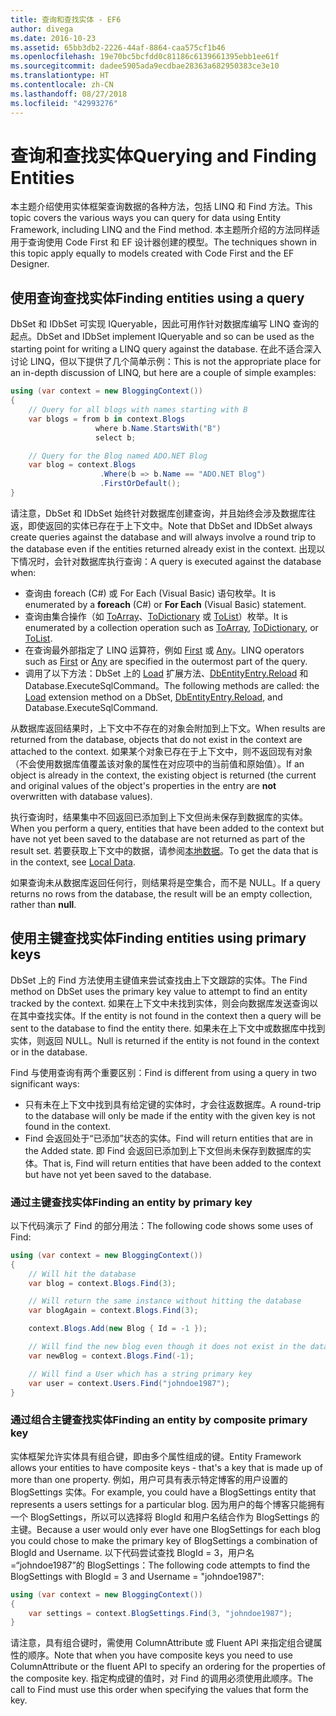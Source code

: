 ```yaml
---
title: 查询和查找实体 - EF6
author: divega
ms.date: 2016-10-23
ms.assetid: 65bb3db2-2226-44af-8864-caa575cf1b46
ms.openlocfilehash: 19e70bc5bcfdd0c81186c6139661395ebb1ee61f
ms.sourcegitcommit: dadee5905ada9ecdbae28363a682950383ce3e10
ms.translationtype: HT
ms.contentlocale: zh-CN
ms.lasthandoff: 08/27/2018
ms.locfileid: "42993276"
---
```

# <a name="querying-and-finding-entities"></a><span data-ttu-id="663aa-102">查询和查找实体</span><span class="sxs-lookup"><span data-stu-id="663aa-102">Querying and Finding Entities</span></span>
<span data-ttu-id="663aa-103">本主题介绍使用实体框架查询数据的各种方法，包括 LINQ 和 Find 方法。</span><span class="sxs-lookup"><span data-stu-id="663aa-103">This topic covers the various ways you can query for data using Entity Framework, including LINQ and the Find method.</span></span> <span data-ttu-id="663aa-104">本主题所介绍的方法同样适用于查询使用 Code First 和 EF 设计器创建的模型。</span><span class="sxs-lookup"><span data-stu-id="663aa-104">The techniques shown in this topic apply equally to models created with Code First and the EF Designer.</span></span>  

## <a name="finding-entities-using-a-query"></a><span data-ttu-id="663aa-105">使用查询查找实体</span><span class="sxs-lookup"><span data-stu-id="663aa-105">Finding entities using a query</span></span>  

<span data-ttu-id="663aa-106">DbSet 和 IDbSet 可实现 IQueryable，因此可用作针对数据库编写 LINQ 查询的起点。</span><span class="sxs-lookup"><span data-stu-id="663aa-106">DbSet and IDbSet implement IQueryable and so can be used as the starting point for writing a LINQ query against the database.</span></span> <span data-ttu-id="663aa-107">在此不适合深入讨论 LINQ，但以下提供了几个简单示例：</span><span class="sxs-lookup"><span data-stu-id="663aa-107">This is not the appropriate place for an in-depth discussion of LINQ, but here are a couple of simple examples:</span></span>  

``` csharp
using (var context = new BloggingContext())
{
    // Query for all blogs with names starting with B
    var blogs = from b in context.Blogs
                   where b.Name.StartsWith("B")
                   select b;

    // Query for the Blog named ADO.NET Blog
    var blog = context.Blogs
                    .Where(b => b.Name == "ADO.NET Blog")
                    .FirstOrDefault();
}
```  

<span data-ttu-id="663aa-108">请注意，DbSet 和 IDbSet 始终针对数据库创建查询，并且始终会涉及数据库往返，即使返回的实体已存在于上下文中。</span><span class="sxs-lookup"><span data-stu-id="663aa-108">Note that DbSet and IDbSet always create queries against the database and will always involve a round trip to the database even if the entities returned already exist in the context.</span></span> <span data-ttu-id="663aa-109">出现以下情况时，会针对数据库执行查询：</span><span class="sxs-lookup"><span data-stu-id="663aa-109">A query is executed against the database when:</span></span>  

- <span data-ttu-id="663aa-110">查询由 foreach (C#) 或 For Each (Visual Basic) 语句枚举。</span><span class="sxs-lookup"><span data-stu-id="663aa-110">It is enumerated by a **foreach** (C#) or **For Each** (Visual Basic) statement.</span></span>  
- <span data-ttu-id="663aa-111">查询由集合操作（如 [ToArray](https://msdn.microsoft.com/library/bb298736)、[ToDictionary](https://msdn.microsoft.com/library/system.linq.enumerable.todictionary) 或 [ToList](https://msdn.microsoft.com/library/bb342261)）枚举。</span><span class="sxs-lookup"><span data-stu-id="663aa-111">It is enumerated by a collection operation such as [ToArray](https://msdn.microsoft.com/library/bb298736), [ToDictionary](https://msdn.microsoft.com/library/system.linq.enumerable.todictionary), or [ToList](https://msdn.microsoft.com/library/bb342261).</span></span>  
- <span data-ttu-id="663aa-112">在查询最外部指定了 LINQ 运算符，例如 [First](https://msdn.microsoft.com/library/bb291976) 或 [Any](https://msdn.microsoft.com/library/bb337697)。</span><span class="sxs-lookup"><span data-stu-id="663aa-112">LINQ operators such as [First](https://msdn.microsoft.com/library/bb291976) or [Any](https://msdn.microsoft.com/library/bb337697) are specified in the outermost part of the query.</span></span>  
- <span data-ttu-id="663aa-113">调用了以下方法：DbSet 上的 [Load](https://msdn.microsoft.com/library/system.data.entity.dbextensions.load) 扩展方法、[DbEntityEntry.Reload](https://msdn.microsoft.com/library/system.data.entity.infrastructure.dbentityentry.reload.aspx) 和 Database.ExecuteSqlCommand。</span><span class="sxs-lookup"><span data-stu-id="663aa-113">The following methods are called: the [Load](https://msdn.microsoft.com/library/system.data.entity.dbextensions.load) extension method on a DbSet, [DbEntityEntry.Reload](https://msdn.microsoft.com/library/system.data.entity.infrastructure.dbentityentry.reload.aspx), and Database.ExecuteSqlCommand.</span></span>  

<span data-ttu-id="663aa-114">从数据库返回结果时，上下文中不存在的对象会附加到上下文。</span><span class="sxs-lookup"><span data-stu-id="663aa-114">When results are returned from the database, objects that do not exist in the context are attached to the context.</span></span> <span data-ttu-id="663aa-115">如果某个对象已存在于上下文中，则不返回现有对象（不会使用数据库值覆盖该对象的属性在对应项中的当前值和原始值）。</span><span class="sxs-lookup"><span data-stu-id="663aa-115">If an object is already in the context, the existing object is returned (the current and original values of the object's properties in the entry are **not** overwritten with database values).</span></span>  

<span data-ttu-id="663aa-116">执行查询时，结果集中不回返回已添加到上下文但尚未保存到数据库的实体。</span><span class="sxs-lookup"><span data-stu-id="663aa-116">When you perform a query, entities that have been added to the context but have not yet been saved to the database are not returned as part of the result set.</span></span> <span data-ttu-id="663aa-117">若要获取上下文中的数据，请参阅[本地数据](~/ef6/querying/local-data.md)。</span><span class="sxs-lookup"><span data-stu-id="663aa-117">To get the data that is in the context, see [Local Data](~/ef6/querying/local-data.md).</span></span>  

<span data-ttu-id="663aa-118">如果查询未从数据库返回任何行，则结果将是空集合，而不是 NULL。</span><span class="sxs-lookup"><span data-stu-id="663aa-118">If a query returns no rows from the database, the result will be an empty collection, rather than **null**.</span></span>  

## <a name="finding-entities-using-primary-keys"></a><span data-ttu-id="663aa-119">使用主键查找实体</span><span class="sxs-lookup"><span data-stu-id="663aa-119">Finding entities using primary keys</span></span>  

<span data-ttu-id="663aa-120">DbSet 上的 Find 方法使用主键值来尝试查找由上下文跟踪的实体。</span><span class="sxs-lookup"><span data-stu-id="663aa-120">The Find method on DbSet uses the primary key value to attempt to find an entity tracked by the context.</span></span> <span data-ttu-id="663aa-121">如果在上下文中未找到实体，则会向数据库发送查询以在其中查找实体。</span><span class="sxs-lookup"><span data-stu-id="663aa-121">If the entity is not found in the context then a query will be sent to the database to find the entity there.</span></span> <span data-ttu-id="663aa-122">如果未在上下文中或数据库中找到实体，则返回 NULL。</span><span class="sxs-lookup"><span data-stu-id="663aa-122">Null is returned if the entity is not found in the context or in the database.</span></span>  

<span data-ttu-id="663aa-123">Find 与使用查询有两个重要区别：</span><span class="sxs-lookup"><span data-stu-id="663aa-123">Find is different from using a query in two significant ways:</span></span>  

- <span data-ttu-id="663aa-124">只有未在上下文中找到具有给定键的实体时，才会往返数据库。</span><span class="sxs-lookup"><span data-stu-id="663aa-124">A round-trip to the database will only be made if the entity with the given key is not found in the context.</span></span>  
- <span data-ttu-id="663aa-125">Find 会返回处于“已添加”状态的实体。</span><span class="sxs-lookup"><span data-stu-id="663aa-125">Find will return entities that are in the Added state.</span></span> <span data-ttu-id="663aa-126">即 Find 会返回已添加到上下文但尚未保存到数据库的实体。</span><span class="sxs-lookup"><span data-stu-id="663aa-126">That is, Find will return entities that have been added to the context but have not yet been saved to the database.</span></span>  
### <a name="finding-an-entity-by-primary-key"></a><span data-ttu-id="663aa-127">通过主键查找实体</span><span class="sxs-lookup"><span data-stu-id="663aa-127">Finding an entity by primary key</span></span>  

<span data-ttu-id="663aa-128">以下代码演示了 Find 的部分用法：</span><span class="sxs-lookup"><span data-stu-id="663aa-128">The following code shows some uses of Find:</span></span>  

``` csharp
using (var context = new BloggingContext())
{
    // Will hit the database
    var blog = context.Blogs.Find(3);

    // Will return the same instance without hitting the database
    var blogAgain = context.Blogs.Find(3);

    context.Blogs.Add(new Blog { Id = -1 });

    // Will find the new blog even though it does not exist in the database
    var newBlog = context.Blogs.Find(-1);

    // Will find a User which has a string primary key
    var user = context.Users.Find("johndoe1987");
}
```  

### <a name="finding-an-entity-by-composite-primary-key"></a><span data-ttu-id="663aa-129">通过组合主键查找实体</span><span class="sxs-lookup"><span data-stu-id="663aa-129">Finding an entity by composite primary key</span></span>  

<span data-ttu-id="663aa-130">实体框架允许实体具有组合键，即由多个属性组成的键。</span><span class="sxs-lookup"><span data-stu-id="663aa-130">Entity Framework allows your entities to have composite keys - that's a key that is made up of more than one property.</span></span> <span data-ttu-id="663aa-131">例如，用户可具有表示特定博客的用户设置的 BlogSettings 实体。</span><span class="sxs-lookup"><span data-stu-id="663aa-131">For example, you could have a BlogSettings entity that represents a users settings for a particular blog.</span></span> <span data-ttu-id="663aa-132">因为用户的每个博客只能拥有一个 BlogSettings，所以可以选择将 BlogId 和用户名结合作为 BlogSettings 的主键。</span><span class="sxs-lookup"><span data-stu-id="663aa-132">Because a user would only ever have one BlogSettings for each blog you could chose to make the primary key of BlogSettings a combination of BlogId and Username.</span></span> <span data-ttu-id="663aa-133">以下代码尝试查找 BlogId = 3，用户名 =“johndoe1987”的 BlogSettings：</span><span class="sxs-lookup"><span data-stu-id="663aa-133">The following code attempts to find the BlogSettings with BlogId = 3 and Username = "johndoe1987":</span></span>  

``` csharp  
using (var context = new BloggingContext())
{
    var settings = context.BlogSettings.Find(3, "johndoe1987");
}
```  

<span data-ttu-id="663aa-134">请注意，具有组合键时，需使用 ColumnAttribute 或 Fluent API 来指定组合键属性的顺序。</span><span class="sxs-lookup"><span data-stu-id="663aa-134">Note that when you have composite keys you need to use ColumnAttribute or the fluent API to specify an ordering for the properties of the composite key.</span></span> <span data-ttu-id="663aa-135">指定构成键的值时，对 Find 的调用必须使用此顺序。</span><span class="sxs-lookup"><span data-stu-id="663aa-135">The call to Find must use this order when specifying the values that form the key.</span></span>  
